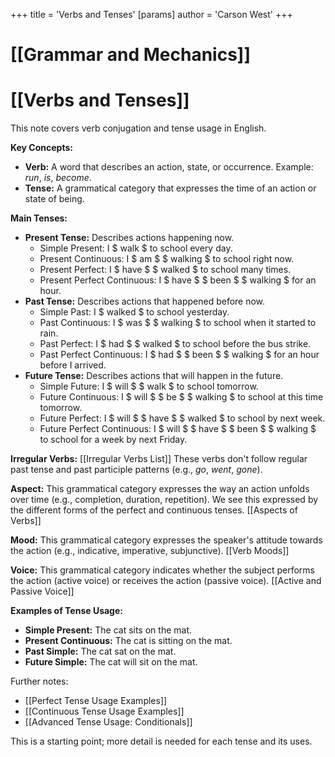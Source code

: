 +++
 title = 'Verbs and Tenses'
[params]
	author = 'Carson West'
+++
# [[Grammar and Mechanics]]
# [[Verbs and Tenses]]

This note covers verb conjugation and tense usage in English.

**Key Concepts:**

* **Verb:** A word that describes an action, state, or occurrence.  Example: *run*, *is*, *become*.
* **Tense:**  A grammatical category that expresses the time of an action or state of being.


**Main Tenses:**

* **Present Tense:** Describes actions happening now.
    * Simple Present:  I  $ walk $  to school every day.
    * Present Continuous: I  $ am $   $ walking $  to school right now.
    * Present Perfect: I  $ have $   $ walked $  to school many times.
    * Present Perfect Continuous: I  $ have $   $ been $   $ walking $  for an hour.
* **Past Tense:** Describes actions that happened before now.
    * Simple Past: I  $ walked $  to school yesterday.
    * Past Continuous: I  $ was $   $ walking $  to school when it started to rain.
    * Past Perfect: I  $ had $   $ walked $  to school before the bus strike.
    * Past Perfect Continuous: I  $ had $   $ been $   $ walking $  for an hour before I arrived.
* **Future Tense:** Describes actions that will happen in the future.
    * Simple Future: I  $ will $   $ walk $  to school tomorrow.
    * Future Continuous: I  $ will $   $ be $   $ walking $  to school at this time tomorrow.
    * Future Perfect: I  $ will $   $ have $   $ walked $  to school by next week.
    * Future Perfect Continuous: I  $ will $   $ have $   $ been $   $ walking $  to school for a week by next Friday.


**Irregular Verbs:** [[Irregular Verbs List]]  These verbs don't follow regular past tense and past participle patterns (e.g., *go*, *went*, *gone*).


**Aspect:**  This grammatical category expresses the way an action unfolds over time (e.g., completion, duration, repetition).  We see this expressed by the different forms of the perfect and continuous tenses.  [[Aspects of Verbs]]


**Mood:**  This grammatical category expresses the speaker's attitude towards the action (e.g., indicative, imperative, subjunctive). [[Verb Moods]]


**Voice:**  This grammatical category indicates whether the subject performs the action (active voice) or receives the action (passive voice).  [[Active and Passive Voice]]


**Examples of Tense Usage:**

* **Simple Present:**  The cat sits on the mat.
* **Present Continuous:** The cat is sitting on the mat.
* **Past Simple:** The cat sat on the mat.
* **Future Simple:** The cat will sit on the mat.


Further notes:

* [[Perfect Tense Usage Examples]]
* [[Continuous Tense Usage Examples]]
* [[Advanced Tense Usage: Conditionals]]


This is a starting point; more detail is needed for each tense and its uses.
